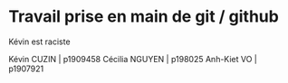 # Travail prise en main de git / github

Kévin est raciste

Kévin CUZIN | p1909458
Cécilia NGUYEN | p198025
Anh-Kiet VO | p1907921